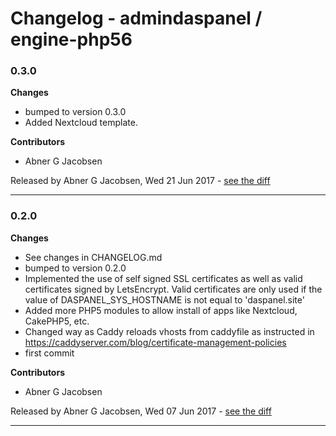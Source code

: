 # Changelog - admindaspanel / engine-php56

### 0.3.0
__Changes__

- bumped to version 0.3.0
- Added Nextcloud template.

__Contributors__

- Abner G Jacobsen

Released by Abner G Jacobsen, Wed 21 Jun 2017 -
[see the diff](https://github.com/admindaspanel/engine-php56/compare/0.2.0...0.3.0#diff)
______________

### 0.2.0
__Changes__

- See changes in CHANGELOG.md
- bumped to version 0.2.0
- Implemented the use of self signed SSL certificates as well as valid certificates signed by LetsEncrypt. Valid certificates are only used if the value of DASPANEL_SYS_HOSTNAME is not equal to 'daspanel.site'
- Added more PHP5 modules to allow install of apps like Nextcloud, CakePHP5, etc.
- Changed way as Caddy reloads vhosts from caddyfile as instructed in https://caddyserver.com/blog/certificate-management-policies
- first commit

__Contributors__

- Abner G Jacobsen

Released by Abner G Jacobsen, Wed 07 Jun 2017 -
[see the diff](https://github.com/admindaspanel/engine-php56/compare/5d04978311e536c332c29f17b5c247f935819f06...0.2.0#diff)
______________


